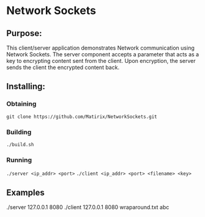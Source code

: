 # Network Sockets
## Purpose:
This client/server application demonstrates Network communication using Network Sockets. The server component accepts a parameter that acts as a key to encrypting content sent from the client. Upon encryption, the server sends the client the encrypted content back.

## Installing:
### Obtaining
  ```git clone https://github.com/Matirix/NetworkSockets.git```
### Building
  ```./build.sh```
### Running
  ```./server <ip_addr> <port>```
  ```./client <ip_addr> <port> <filename> <key>```


## Examples

./server 127.0.0.1 8080
./client 127.0.0.1 8080 wraparound.txt abc
